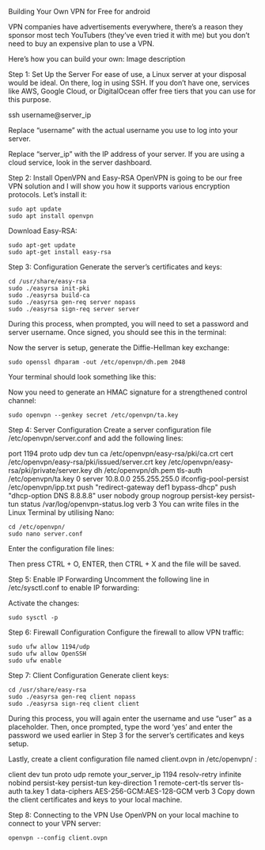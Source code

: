 Building Your Own VPN for Free for android

VPN companies have advertisements everywhere, there’s a reason they sponsor most tech YouTubers (they’ve even tried it with me) but you don’t need to buy an expensive plan to use a VPN.

Here’s how you can build your own:
Image description

Step 1: Set Up the Server
For ease of use, a Linux server at your disposal would be ideal. On there, log in using SSH. If you don’t have one, services like AWS, Google Cloud, or DigitalOcean offer free tiers that you can use for this purpose.



ssh username@server_ip


Replace “username” with the actual username you use to log into your server.

Replace “server_ip” with the IP address of your server. If you are using a cloud service, look in the server dashboard.

Step 2: Install OpenVPN and Easy-RSA
OpenVPN is going to be our free VPN solution and I will show you how it supports various encryption protocols. Let’s install it:



    sudo apt update
    sudo apt install openvpn


Download Easy-RSA:



    sudo apt-get update
    sudo apt-get install easy-rsa


Step 3: Configuration
Generate the server’s certificates and keys:



    cd /usr/share/easy-rsa
    sudo ./easyrsa init-pki
    sudo ./easyrsa build-ca
    sudo ./easyrsa gen-req server nopass
    sudo ./easyrsa sign-req server server


During this process, when prompted, you will need to set a password and server username. Once signed, you should see this in the terminal:



Now the server is setup, generate the Diffie-Hellman key exchange:



    sudo openssl dhparam -out /etc/openvpn/dh.pem 2048


Your terminal should look something like this:



Now you need to generate an HMAC signature for a strengthened control channel:



    sudo openvpn --genkey secret /etc/openvpn/ta.key


Step 4: Server Configuration
Create a server configuration file /etc/openvpn/server.conf and add the following lines:

port 1194
proto udp
dev tun
ca /etc/openvpn/easy-rsa/pki/ca.crt
cert /etc/openvpn/easy-rsa/pki/issued/server.crt
key /etc/openvpn/easy-rsa/pki/private/server.key
dh /etc/openvpn/dh.pem
tls-auth /etc/openvpn/ta.key 0
server 10.8.0.0 255.255.255.0
ifconfig-pool-persist /etc/openvpn/ipp.txt
push "redirect-gateway def1 bypass-dhcp"
push "dhcp-option DNS 8.8.8.8"
user nobody
group nogroup
persist-key
persist-tun
status /var/log/openvpn-status.log
verb 3
You can write files in the Linux Terminal by utilising Nano:



    cd /etc/openvpn/
    sudo nano server.conf


Enter the configuration file lines:



Then press CTRL + O, ENTER, then CTRL + X and the file will be saved.

Step 5: Enable IP Forwarding
Uncomment the following line in /etc/sysctl.conf to enable IP forwarding:



Activate the changes:



    sudo sysctl -p


Step 6: Firewall Configuration
Configure the firewall to allow VPN traffic:



    sudo ufw allow 1194/udp
    sudo ufw allow OpenSSH
    sudo ufw enable


Step 7: Client Configuration
Generate client keys:



    cd /usr/share/easy-rsa
    sudo ./easyrsa gen-req client nopass
    sudo ./easyrsa sign-req client client


During this process, you will again enter the username and use “user” as a placeholder. Then, once prompted, type the word ‘yes’ and enter the password we used earlier in Step 3 for the server’s certificates and keys setup.

Lastly, create a client configuration file named client.ovpn in /etc/openvpn/ :

client
dev tun
proto udp
remote your_server_ip 1194
resolv-retry infinite
nobind
persist-key
persist-tun
key-direction 1
remote-cert-tls server
tls-auth ta.key 1
data-ciphers AES-256-GCM:AES-128-GCM
verb 3
Copy down the client certificates and keys to your local machine.

Step 8: Connecting to the VPN
Use OpenVPN on your local machine to connect to your VPN server:



    openvpn --config client.ovpn


<!--

**Here are some ideas to get you started:**

🙋‍♀️ A short introduction - what is your organization all about?
🌈 Contribution guidelines - how can the community get involved?
👩‍💻 Useful resources - where can the community find your docs? Is there anything else the community should know?
🍿 Fun facts - what does your team eat for breakfast?
🧙 Remember, you can do mighty things with the power of [Markdown](https://docs.github.com/github/writing-on-github/getting-started-with-writing-and-formatting-on-github/basic-writing-and-formatting-syntax)
-->
